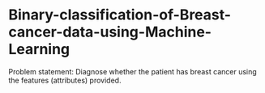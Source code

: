 # Binary-classification-of-Breast-cancer-data-using-Machine-Learning
Problem statement: Diagnose whether the patient has breast cancer using the features (attributes) provided.
